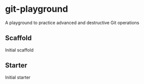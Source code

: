 # git-playground
A playground to practice advanced and destructive Git operations

## Scaffold

Initial scaffold

## Starter

Initial starter
